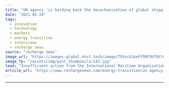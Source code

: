 ```yaml
---
title: "UN agency 'is holding back the decarbonisation of global shipping', says industry expert"
date: "2021-05-24"
tags: 
  - innovation
  - technology
  - markets
  - energy transition
  - interviews
  - recharge news
source: "recharge news"
image_url: "https://images-global.nhst.tech/image/TXVvcGJoeFY5MC9hTUtYcGdJSnVLbTFlOVpwbk5VbWJVQzAwemFWOVlEaz0=/nhst/binary/8626329f6918405418f6424e026e85a0"
image_fp: "/assets/img/post_thumbnails/143.jpg"
lead: "Insufficient action from the International Maritime Organization is preventing shipping companies from developing clean fuels strategies, says Tristan Smith"
article_url: "https://www.rechargenews.com/energy-transition/un-agency-is-holding-back-the-decarbonisation-of-global-shipping-says-industry-expert/2-1-1014792"
---
```


---
